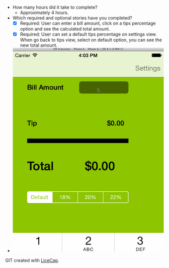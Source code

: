 * How many hours did it take to complete?
  * Approximately 4 hours.
* Which required and optional stories have you completed?
  * [x] Required: User can enter a bill amount, click on a tips percentage option and see the calculated total amount.
  * [x] Required: User can set a default tips percentage on settings view. When go back to tips view, select on default option, you can see the new total amount.
* ![GIF walkthrough of all required and optional stories](https://github.com/casybaby/tips-calculator/blob/master/TipsCalculatorDemo.gif)

GIT created with [LiceCap](http://www.cockos.com/licecap/).
